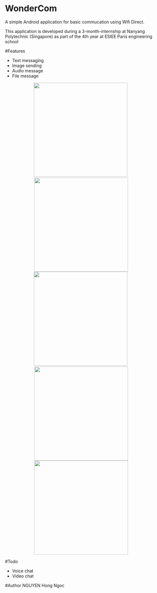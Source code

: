 WonderCom
=========

A simple Android application for basic commucation using Wifi Direct.

This application is developed during a 3-month-internship at Nanyang Polytechnic (Singapore) as part of the 4th year at ESIEE Paris engineering school

#Features
* Text messaging
* Image sending
* Audio message
* File message

<p align="center">
<img src="https://raw.github.com/rubeus90/WonderCom/blob/master/Screenshots/Screenshot_2014-06-18-15-01-29.png" width="310" />&nbsp;
<img src="https://raw.github.com/rubeus90/WonderCom/blob/master/Screenshots/Screenshot_2014-06-18-15-03-11.png" width="310" />
<img src="https://raw.github.com/rubeus90/WonderCom/blob/master/Screenshots/Screenshot_2014-06-18-15-14-08.png" width="310" />&nbsp;
<img src="https://raw.github.com/rubeus90/WonderCom/blob/master/Screenshots/Screenshot_2014-06-18-15-22-50.png" width="310" />
<img src="https://raw.github.com/rubeus90/WonderCom/blob/master/Screenshots/Screenshot_2014-06-18-15-04-40.png" width="310" />
</p>

#Todo
* Voice chat
* Video chat

#Author
NGUYEN Hong Ngoc
